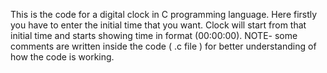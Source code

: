 This is the code for a digital clock in C programming language.
Here firstly you have to enter the initial time that you want.
Clock will start from that initial time and starts showing time in format (00:00:00).
NOTE- some comments are written inside the code ( .c file ) for better understanding of how the code is working.
